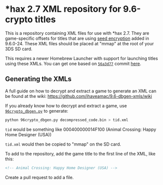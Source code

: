 # *hax 2.7 XML repository for 9.6-crypto titles
This is a repository containing XML files for use with *hax 2.7. They are game-specific offsets for titles that are using [seed encryption](https://3dbrew.org/wiki/Filesystem_services#SEEDDB) added in 9.6.0-24. These XML files should be placed at "mmap" at the root of your 3DS SD card.

This requires a newer Homebrew Launcher with support for launching titles using these XMLs. You can get one based on [`56a3d77`](https://github.com/smealum/3ds_hb_menu/tree/56a3d771a3290c2fd8f2e2138e0e1610400beb26) commit [here](https://gbatemp.net/attachments/boot-3dsx-zip.41661/).

## Generating the XMLs

A full guide on how to decrypt and extract a game to generate an XML can be found at the wiki: https://github.com/ihaveamac/9.6-dbgen-xmls/wiki

If you already know how to decrypt and extract a game, use [`96crypto_dbgen.py`](https://github.com/smealum/ninjhax2.x/blob/master/scripts/96crypto_dbgen.py) to generate:
```bash
python 96crypto_dbgen.py decompressed_code.bin > tid.xml
```
`tid` would be something like 000400000014F100 (Animal Crossing: Happy Home Designer (USA))

`tid.xml` would then be copied to "mmap" on the SD card.

To add to the repository, add the game title to the first line of the XML, like this:
```xml
<!-- Animal Crossing: Happy Home Designer (USA) -->
```
Create a pull request to add a file.
